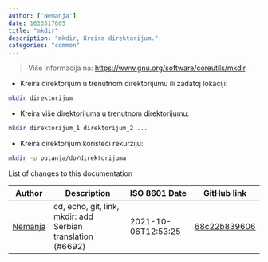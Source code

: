 ```yaml
---
author: ['Nemanja']
date: 1633517605
title: "mkdir"
description: "mkdir, Kreira direktorijum."
categories: "common"
---
```

> Više informacija na: <https://www.gnu.org/software/coreutils/mkdir>.

- Kreira direktorijum u trenutnom direktorijumu ili zadatoj lokaciji:

```bash
mkdir direktorijum
```

- Kreira više direktorijuma u trenutnom direktorijumu:

```bash
mkdir direktorijum_1 direktorijum_2 ...
```

- Kreira direktorijum koristeći rekurziju:

```bash
mkdir -p putanja/do/direktorijuma
```
List of changes to this documentation


Author | Description | ISO 8601 Date | GitHub link
------|-----|-----|-----
[Nemanja](mailto:91620216+nebocoder@users.noreply.github.com) | cd, echo, git, link, mkdir: add Serbian translation (#6692) | 2021-10-06T12:53:25 | [68c22b839606](https://github.com/tldr-pages/tldr/commit/68c22b839606a212fd868864a2d3753b34aa35a6)

